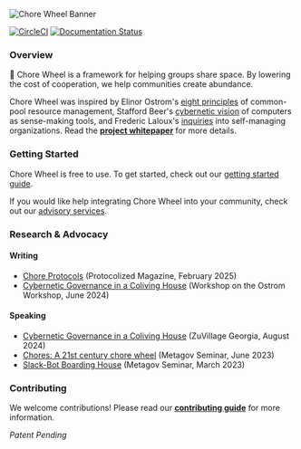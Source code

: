 ![Chore Wheel Banner](https://github.com/user-attachments/assets/5d718ce8-c18d-4dc2-951a-03658722d5ff)

[![CircleCI](https://dl.circleci.com/status-badge/img/gh/zaratanDotWorld/choreWheel/tree/master.svg?style=svg)](https://dl.circleci.com/status-badge/redirect/gh/zaratanDotWorld/choreWheel/tree/master) [![Documentation Status](https://readthedocs.org/projects/mirror/badge/?version=latest)](https://docs.chorewheel.zaratan.world/en/latest/?badge=latest)

### Overview

🔆 Chore Wheel is a framework for helping groups share space.
By lowering the cost of cooperation, we help communities create abundance.

Chore Wheel was inspired by Elinor Ostrom's [eight principles](https://en.wikipedia.org/wiki/Elinor_Ostrom#Design_principles_for_Common_Pool_Resource_(CPR)_institution) of common-pool resource management, Stafford Beer's [cybernetic vision](https://monoskop.org/images/e/e3/Beer_Stafford_Designing_Freedom.pdf) of computers as sense-making tools, and Frederic Laloux's [inquiries](https://reinventingorganizationswiki.com/en/) into self-managing organizations.
Read the **[project whitepaper](https://kronosapiens.github.io/papers/mirror.pdf)** for more details.

### Getting Started

Chore Wheel is free to use.
To get started, check out our [getting started guide](https://docs.chorewheel.zaratan.world/en/latest/overview/getting-started.html).

If you would like help integrating Chore Wheel into your community, check out our [advisory services](https://www.zaratan.world/advising).

### Research & Advocacy

#### Writing

- [Chore Protocols](https://protocolized.summerofprotocols.com/p/chore-protocols) (Protocolized Magazine, February 2025)
- [Cybernetic Governance in a Coliving House](https://papers.ssrn.com/sol3/papers.cfm?abstract_id=4856267) (Workshop on the Ostrom Workshop, June 2024)

#### Speaking

- [Cybernetic Governance in a Coliving House](https://www.youtube.com/watch?v=ZU4NQX_Eh2U) (ZuVillage Georgia, August 2024)
- [Chores: A 21st century chore wheel](https://docs.google.com/presentation/d/1PcS42tksxbKC1MZDEbaWkzOAkOH88mPbcCnf0RR5CM0/edit?usp=sharing) (Metagov Seminar, June 2023)
- [Slack-Bot Boarding House](https://docs.google.com/presentation/d/1qnnFlv15heegRqlcoAHb6svTdcjtRcC_vIw5qtlqAfw/edit?usp=sharing) (Metagov Seminar, March 2023)

### Contributing

We welcome contributions!
Please read our **[contributing guide](https://docs.chorewheel.zaratan.world/en/latest/development/contributing.html)** for more information.

*Patent Pending*

